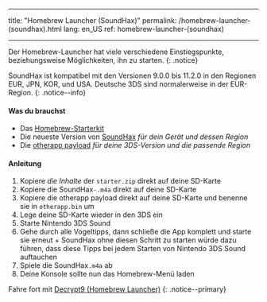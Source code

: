 * * *

title: "Homebrew Launcher (SoundHax)" permalink: /homebrew-launcher-(soundhax).html lang: en_US ref: homebrew-launcher-(soundhax)

* * *

Der Homebrew-Launcher hat viele verschiedene Einstiegspunkte, beziehungsweise Möglichkeiten, ihn zu starten. {: .notice}

SoundHax ist kompatibel mit den Versionen 9.0.0 bis 11.2.0 in den Regionen EUR, JPN, KOR, und USA. Deutsche 3DS sind normalerweise in der EUR-Region. {: .notice--info}

#### Was du brauchst

+ Das [Homebrew-Starterkit](http://smealum.github.io/ninjhax2/starter.zip)
+ Die neueste Version von [SoundHax](http://soundhax.com/) *für dein Gerät und dessen Region*
+ Die [otherapp payload](https://smealum.github.io/3ds/#otherapp) *für deine 3DS-Version und die passende Region*

#### Anleitung

  1. Kopiere *die Inhalte* der `starter.zip` direkt auf deine SD-Karte
  2. Kopiere die SoundHax`-.m4a` direkt auf deine SD-Karte
  3. Kopiere die otherapp payload direkt auf deine SD-Karte und benenne sie in `otherapp.bin` um
  4. Lege deine SD-Karte wieder in den 3DS ein
  5. Starte Nintendo 3DS Sound
  6. Gehe durch alle Vogeltipps, dann schließe die App komplett und starte sie erneut 
    + SoundHax ohne diesen Schritt zu starten würde dazu führen, dass diese Tipps bei jedem Starten von Nintendo 3DS Sound auftauchen
  7. Spiele die SoundHax`.m4a` ab
  8. Deine Konsole sollte nun das Homebrew-Menü laden

Fahre fort mit [Decrypt9 (Homebrew Launcher)](decrypt9-(homebrew-launcher)) {: .notice--primary}